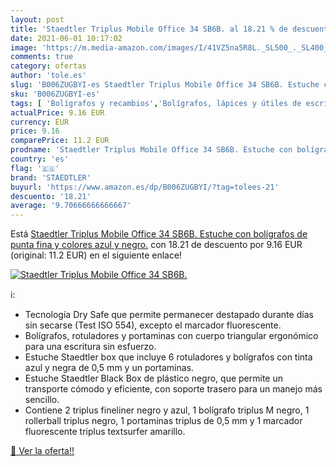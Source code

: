 ```yaml
---
layout: post
title: 'Staedtler Triplus Mobile Office 34 SB6B. al 18.21 % de descuento'
date: 2021-06-01 10:17:02
image: 'https://m.media-amazon.com/images/I/41VZ5na5R8L._SL500_._SL400_.jpg'
comments: true
category: ofertas
author: 'tole.es'
slug: 'B006ZUGBYI-es Staedtler Triplus Mobile Office 34 SB6B. Estuche con...'
sku: 'B006ZUGBYI-es'
tags: [ 'Bolígrafos y recambios','Bolígrafos, lápices y útiles de escritura','Oficina y papelería','Recambios para bolígrafos y plumas','bolígrafos','staedtler', ]
actualPrice: 9.16 EUR
currency: EUR
price: 9.16
comparePrice: 11.2 EUR
prodname: 'Staedtler Triplus Mobile Office 34 SB6B. Estuche con bolígrafos de punta fina y colores azul y negro.'
country: 'es'
flag: '🇪🇸'
brand: 'STAEDTLER'
buyurl: 'https://www.amazon.es/dp/B006ZUGBYI/?tag=tolees-21'
descuento: '18.21'
average: '9.70666666666667'
---
```


Está [Staedtler Triplus Mobile Office 34 SB6B. Estuche con bolígrafos de punta fina y colores azul y negro.](https://www.amazon.es/dp/B006ZUGBYI/?tag=tolees-21) con 18.21 de descuento por 9.16 EUR (original: 11.2 EUR) en el siguiente enlace!

[![Staedtler Triplus Mobile Office 34 SB6B.](https://m.media-amazon.com/images/I/41VZ5na5R8L._SL500_._SL400_.jpg)](https://www.amazon.es/dp/B006ZUGBYI/?tag=tolees-21)

ℹ️:

- Tecnología Dry Safe que permite permanecer destapado durante días sin secarse (Test ISO 554), excepto el marcador fluorescente.
- Bolígrafos, rotuladores y portaminas con cuerpo triangular ergonómico para una escritura sin esfuerzo.
- Estuche Staedtler box que incluye 6 rotuladores y bolígrafos con tinta azul y negra de 0,5 mm y un portaminas.
- Estuche Staedtler Black Box de plástico negro, que permite un transporte cómodo y eficiente, con soporte trasero para un manejo más sencillo.
- Contiene 2 triplus fineliner negro y azul, 1 bolígrafo triplus M negro, 1 rollerball triplus negro, 1 portaminas triplus de 0,5 mm y 1 marcador fluorescente triplus textsurfer amarillo.

[🛒 Ver la oferta!!](https://www.amazon.es/dp/B006ZUGBYI/?tag=tolees-21)
